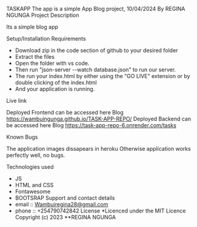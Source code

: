 TASKAPP
The app is a simple App Blog project, 10/04/2024
By REGINA NGUNGA
Project Description

Its a simple blog app

Setup/Installation Requirements

- Download zip in the code section of github to your desired folder
- Extract the files
- Open the folder with vs code.
- Then run "json-server --watch database.json" to run our server.
- The run your index.html by either using the "GO LIVE" extension or by double clicking of the index.html
- And your application is running.

Live link

Deployed Frontend can be accessed here Blog https://wambuingunga.github.io/TASK-APP-REPO/
Deployed Backend can be accessed here Blog https://task-app-repo-6.onrender.com/tasks

Known Bugs

The application images dissapears in heroku
Otherwise application works perfectly well, no bugs.

Technologies used

- JS
- HTML and CSS
- Fontawesome
- BOOTSRAP
Support and contact details
- email :: Wambuiregina28@gmail.com
- phone :: +254790742842
License
*Licenced under the MIT Licence Copyright (c) 2023 **REGINA NGUNGA
